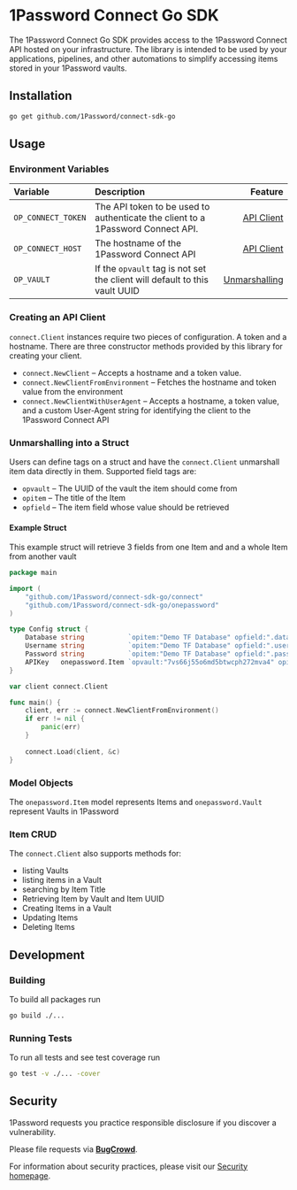 # 1Password Connect Go SDK

The 1Password Connect Go SDK provides access to the 1Password Connect API hosted on your infrastructure. The library is intended to be used by your applications, pipelines, and other automations to simplify accessing items stored in your 1Password vaults.

## Installation

```sh
go get github.com/1Password/connect-sdk-go
```

## Usage

### Environment Variables

| Variable           | Description | Feature |
|:-------------------|:------------|------:|
| `OP_CONNECT_TOKEN` | The API token to be used to authenticate the client to a 1Password Connect API. | [API Client](#/Creating-an-api-client) |
| `OP_CONNECT_HOST`  | The hostname of the 1Password Connect API | [API Client](#/Creating-an-api-client) |
| `OP_VAULT`         | If the `opvault` tag is not set the client will default to this vault UUID | [Unmarshalling](#/Unmarshalling-into-a-struct) |

### Creating an API Client

`connect.Client` instances require two pieces of configuration. A token and a hostname. There are three constructor methods provided by this library for creating your client.

- `connect.NewClient` – Accepts a hostname and a token value.
- `connect.NewClientFromEnvironment` – Fetches the hostname and token value from the environment
- `connect.NewClientWithUserAgent` – Accepts a hostname, a token value, and a custom User-Agent string for identifying the client to the 1Password Connect API

### Unmarshalling into a Struct

Users can define tags on a struct and have the `connect.Client` unmarshall item data directly in them. Supported field tags are:

- `opvault` – The UUID of the vault the item should come from
- `opitem` – The title of the Item
- `opfield` – The item field whose value should be retrieved

#### Example Struct

This example struct will retrieve 3 fields from one Item and and a whole Item from another vault

```go
package main

import (
	"github.com/1Password/connect-sdk-go/connect"
	"github.com/1Password/connect-sdk-go/onepassword"
)

type Config struct {
	Database string           `opitem:"Demo TF Database" opfield:".database"`
	Username string           `opitem:"Demo TF Database" opfield:".username"`
	Password string           `opitem:"Demo TF Database" opfield:".password"`
	APIKey   onepassword.Item `opvault:"7vs66j55o6md5btwcph272mva4" opitem:"API Key"`
}

var client connect.Client

func main() {
	client, err := connect.NewClientFromEnvironment()
	if err != nil {
		panic(err)
	}
	
	connect.Load(client, &c)
}

```

### Model Objects

The `onepassword.Item` model represents Items and `onepassword.Vault` represent Vaults in 1Password

### Item CRUD

The `connect.Client` also supports methods for:

- listing Vaults
- listing items in a Vault
- searching by Item Title
- Retrieving Item by Vault and Item UUID
- Creating Items in a Vault
- Updating Items
- Deleting Items

## Development

### Building

To build all packages run

```sh
go build ./...
```

### Running Tests

To run all tests and see test coverage run

```sh
go test -v ./... -cover
```

## Security

1Password requests you practice responsible disclosure if you discover a vulnerability.

Please file requests via [**BugCrowd**](https://bugcrowd.com/agilebits).

For information about security practices, please visit our [Security homepage](https://bugcrowd.com/agilebits).
